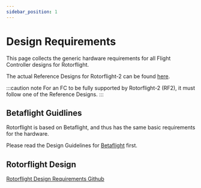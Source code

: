 ```yaml
---
sidebar_position: 1
---
```


# Design Requirements

This page collects the generic hardware requirements for all Flight Controller designs for Rotorflight.

The actual Reference Designs for Rotorflight-2 can be found [here](./Reference-Design.md).

:::caution note
For an FC to be fully supported by Rotorflight-2 (RF2), it must follow one of the Reference Designs.
:::

## Betaflight Guidlines

Rotorflight is based on Betaflight, and thus has the same basic requirements for the hardware.

Please read the Design Guidelines for [Betaflight](https://github.com/betaflight/betaflight/blob/4.4.0-RC5/docs/Manufacturer%20Design%20Guidelines.md)
first.


## Rotorflight Design

[Rotorflight Design Requirements Github](https://github.com/rotorflight/rotorflight-ref-design/blob/master/FC-Design-Requirements.md)